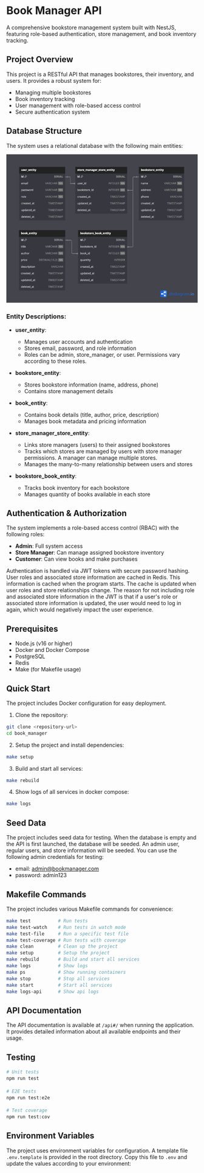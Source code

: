 # Book Manager API

A comprehensive bookstore management system built with NestJS, featuring role-based authentication, store management, and book inventory tracking.

## Project Overview

This project is a RESTful API that manages bookstores, their inventory, and users. It provides a robust system for:
- Managing multiple bookstores
- Book inventory tracking
- User management with role-based access control
- Secure authentication system

## Database Structure

The system uses a relational database with the following main entities:

![Database Schema](db_diagram.png)

### Entity Descriptions:

- **user_entity**: 
  - Manages user accounts and authentication
  - Stores email, password, and role information
  - Roles can be admin, store_manager, or user. Permissions vary according to these roles.

- **bookstore_entity**: 
  - Stores bookstore information (name, address, phone)
  - Contains store management details

- **book_entity**: 
  - Contains book details (title, author, price, description)
  - Manages book metadata and pricing information

- **store_manager_store_entity**: 
  - Links store managers (users) to their assigned bookstores
  - Tracks which stores are managed by users with store manager permissions. A manager can manage multiple stores.
  - Manages the many-to-many relationship between users and stores

- **bookstore_book_entity**: 
  - Tracks book inventory for each bookstore
  - Manages quantity of books available in each store

## Authentication & Authorization

The system implements a role-based access control (RBAC) with the following roles:
- **Admin**: Full system access
- **Store Manager**: Can manage assigned bookstore inventory
- **Customer**: Can view books and make purchases

Authentication is handled via JWT tokens with secure password hashing. User roles and associated store information are cached in Redis.
This information is cached when the program starts. The cache is updated when user roles and store relationships change. The reason for not including
role and associated store information in the JWT is that if a user's role or associated store information is updated, the user would need to log in again,
which would negatively impact the user experience.

## Prerequisites

- Node.js (v16 or higher)
- Docker and Docker Compose
- PostgreSQL
- Redis
- Make (for Makefile usage)

## Quick Start

The project includes Docker configuration for easy deployment. 

1. Clone the repository:
```bash
git clone <repository-url>
cd book_manager
```

2. Setup the project and install dependencies:
```bash
make setup
```

3. Build and start all services:
```bash
make rebuild
```

4. Show logs of all services in docker compose:
```bash
make logs
```

## Seed Data

The project includes seed data for testing. When the database is empty and the API is first launched, the database will be seeded. An admin user, regular users, and store information will be seeded. You can use the following admin credentials for testing:

- email: admin@bookmanager.com
- password: admin123

## Makefile Commands

The project includes various Makefile commands for convenience:

```bash
make test          # Run tests
make test-watch    # Run tests in watch mode
make test-file     # Run a specific test file
make test-coverage # Run tests with coverage
make clean         # Clean up the project
make setup         # Setup the project
make rebuild       # Build and start all services
make logs          # Show logs
make ps            # Show running containers
make stop          # Stop all services
make start         # Start all services
make logs-api      # Show api logs
```

## API Documentation

The API documentation is available at `/api#/` when running the application. It provides detailed information about all available endpoints and their usage.

## Testing

```bash
# Unit tests
npm run test

# E2E tests
npm run test:e2e

# Test coverage
npm run test:cov
```

## Environment Variables

The project uses environment variables for configuration. A template file `.env.template` is provided in the root directory. Copy this file to `.env` and update the values according to your environment:

